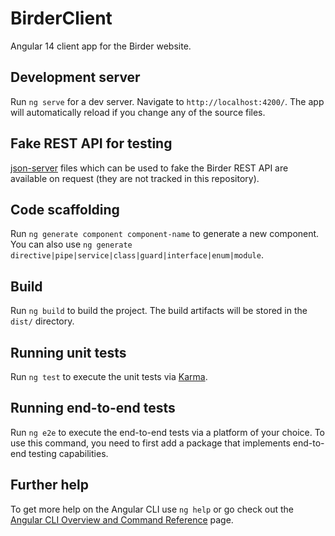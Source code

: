# BirderClient

Angular 14 client app for the Birder website. 


## Development server

Run `ng serve` for a dev server. Navigate to `http://localhost:4200/`. The app will automatically reload if you change any of the source files.

## Fake REST API for testing

[json-server](https://www.npmjs.com/package/json-server) files which can be used to fake the Birder REST API are available on request (they are not tracked in this repository).

## Code scaffolding

Run `ng generate component component-name` to generate a new component. You can also use `ng generate directive|pipe|service|class|guard|interface|enum|module`.

## Build

Run `ng build` to build the project. The build artifacts will be stored in the `dist/` directory.

## Running unit tests

Run `ng test` to execute the unit tests via [Karma](https://karma-runner.github.io).

## Running end-to-end tests

Run `ng e2e` to execute the end-to-end tests via a platform of your choice. To use this command, you need to first add a package that implements end-to-end testing capabilities.

## Further help

To get more help on the Angular CLI use `ng help` or go check out the [Angular CLI Overview and Command Reference](https://angular.io/cli) page.
